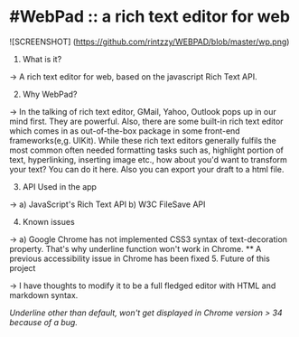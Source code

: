 #WebPad :: a rich text editor for web
=================================

![SCREENSHOT] (https://github.com/rintzzy/WEBPAD/blob/master/wp.png)

1. What is it?

 -> A rich text editor for web, based on the javascript Rich Text API.

2. Why WebPad?
 
 -> In the talking of rich text editor, GMail, Yahoo, Outlook pops up in our mind first. They are powerful. Also, there are some built-in rich text editor which
    comes in as out-of-the-box package in some front-end frameworks(e,g. UIKit). While these rich text editors generally fulfils the most common often needed
    formatting tasks such as, highlight portion of text, hyperlinking, inserting image etc., how about you'd want to transform your text? You can do it here.
    Also you can export your draft to a html file. 	

3. API Used in the app

 -> a) JavaScript's Rich Text API
    b) W3C FileSave API

4. Known issues 

 -> a) Google Chrome has not implemented CSS3 syntax of text-decoration property. That's why underline function won't work in Chrome.
    ** A previous accessibility issue in Chrome has been fixed
5. Future of this project

 -> I have thoughts to modify it to be a full fledged editor with HTML and markdown syntax.
 
*Underline other than default, won't get displayed in Chrome version > 34 because of a bug.* 

